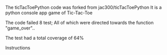 
The ticTacToePython code was forked from jac300/ticTacToePython
It is a python console app game of Tic-Tac-Toe

The code failed 8 test;
All of which were directed towards the function "game_over"..

The test had a total coverage of 64%

Instructions
